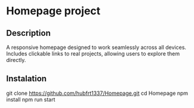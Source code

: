 # Homepage project

## Description
A responsive homepage designed to work seamlessly across all devices.
Includes clickable links to real projects, allowing users to explore them directly.

## Instalation
 git clone https://github.com/hubfrt1337/Homepage.git
 cd Homepage
 npm install
 npm run start